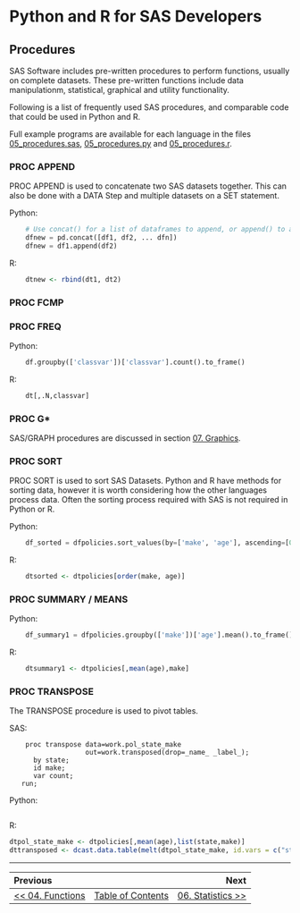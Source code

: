 # Python and R for SAS Developers

## Procedures

SAS Software includes pre-written procedures to perform functions, usually on complete datasets.  These pre-written functions include data manipulationm, statistical, graphical and utility functionality.

Following is a list of frequently used SAS procedures, and comparable code that could be used in Python and R.

Full example programs are available for each language in the files [05_procedures.sas](../src/05_procedures.sas), [05_procedures.py](../src/05_procedures.py) and [05_procedures.r](../src/05_procedures.r).

### PROC APPEND

PROC APPEND is used to concatenate two SAS datasets together.  This can also be done with a DATA Step and multiple datasets on a SET statement.

Python:

```python
    # Use concat() for a list of dataframes to append, or append() to add one new.
    dfnew = pd.concat([df1, df2, ... dfn])
    dfnew = df1.append(df2)
```

R:

```r
    dtnew <- rbind(dt1, dt2)
```

### PROC FCMP

### PROC FREQ


Python:

```python
    df.groupby(['classvar'])['classvar'].count().to_frame()
```

R:

```r
    dt[,.N,classvar]
```

### PROC G*
SAS/GRAPH procedures are discussed in section [07. Graphics]([07_Graphics.md]).

### PROC SORT

PROC SORT is used to sort SAS Datasets.  Python and R have methods for sorting data, however it is worth considering how the other languages process data.  Often the sorting process required with SAS is not required in Python or R.

Python:

```python
    df_sorted = dfpolicies.sort_values(by=['make', 'age'], ascending=[0, 1])
```

R:

```r
    dtsorted <- dtpolicies[order(make, age)]
```

### PROC SUMMARY / MEANS

Python:

```python
    df_summary1 = dfpolicies.groupby(['make'])['age'].mean().to_frame()
```

R:

```r
    dtsummary1 <- dtpolicies[,mean(age),make]
```

### PROC TRANSPOSE

The TRANSPOSE procedure is used to pivot tables.

SAS:

```sas
    proc transpose data=work.pol_state_make
                   out=work.transposed(drop=_name_ _label_);
      by state;
      id make;
      var count;
   run;
```

Python:

```python

```

R:

```r
dtpol_state_make <- dtpolicies[,mean(age),list(state,make)]
dttransposed <- dcast.data.table(melt(dtpol_state_make, id.vars = c("state", "make")), state ~ make)
```

---

| Previous       |                | Next           |
|:-------------- |:--------------:| --------------:|
| [&lt;&lt; 04. Functions](04_Functions.md) | [Table of Contents](00_TOC.md) | [06. Statistics &gt;&gt;](06_Statistics.md) |
